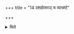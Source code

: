 +++
title = "14 दशहोतारञ् च व्याचष्टे"

+++

<details><summary>थिते</summary>

दशहोतारं च व्याचष्टे । स्तूयमाने च दशहोतारं जपति १४
</details>
